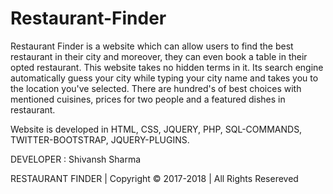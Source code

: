 # Restaurant-Finder

Restaurant Finder is a website which can allow users to find the best restaurant in their city and moreover, they can even book a table in their opted restaurant. This website takes no hidden terms in it. Its search engine automatically guess your city while typing your city name and takes you to the location you've selected. There are hundred's of best choices with mentioned cuisines, prices for two people and a featured dishes in restaurant. 

 Website is developed in HTML, CSS, JQUERY, PHP, SQL-COMMANDS, TWITTER-BOOTSTRAP, JQUERY-PLUGINS.

 DEVELOPER : Shivansh Sharma

 RESTAURANT FINDER | Copyright © 2017-2018 | All Rights Resereved
